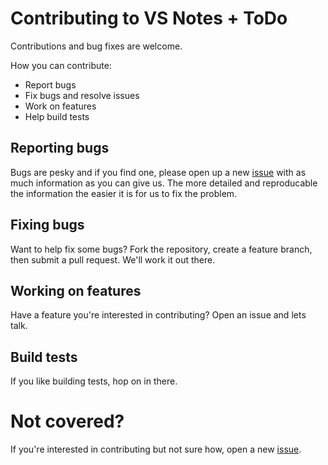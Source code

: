 # Contributing to VS Notes + ToDo

Contributions and bug fixes are welcome.

How you can contribute:
- Report bugs
- Fix bugs and resolve issues
- Work on features
- Help build tests

## Reporting bugs

Bugs are pesky and if you find one, please open up a new [issue](https://github.com/mafut/vsnotes-plus/issues) with as much information as you can give us. The more detailed and reproducable the information the easier it is for us to fix the problem.

## Fixing bugs

Want to help fix some bugs? Fork the repository, create a feature branch, then submit a pull request. We'll work it out there.

## Working on features

Have a feature you're interested in contributing? Open an issue and lets talk.

## Build tests

If you like building tests, hop on in there.

# Not covered?
If you're interested in contributing but not sure how, open a new [issue](https://github.com/mafut/vsnotes-plus/issues).
